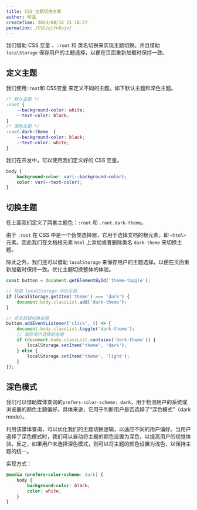 ```yaml
---
title: CSS-主题切换方案
author: 耶温
createTime: 2024/08/16 21:18:57
permalink: /CSS/glfn0vjv/
---
```


我们借助  CSS 变量 、`:root` 和 类名切换来实现主题切换。并且借助 `localStorage` 保存用户的主题选择，以便在页面重新加载时保持一致。


##  定义主题

我们使用`:root`和 CSS变量 来定义不同的主题。如下默认主题和深色主题。

```css
/* 默认主题 */
:root {
    --background-color: white;
    --text-color: black;
}
/* 深色主题 */
:root.dark-theme  {
    --background-color: black;
    --text-color: white;
}
```
我们在开发中，可以使用我们定义好的 CSS 变量。

```css
body {
    background-color: var(--background-color);
    color: var(--text-color);
}   
```


## 切换主题

在上面我们定义了两套主题色：`:root` 和 `.root.dark-theme`。

由于 `:root` 在 CSS 中是一个伪类选择器，它用于选择文档的根元素，即 `<html>` 元素。因此我们在文档根元素 `html` 上添加或者删除类名 `dark-theme` 来切换主题。

除此之外，我们还可以借助 `localStorage` 来保存用户的主题选择，以便在页面重新加载时保持一致。优化主题切换整体的体验。


```js
const button = document.getElementById('theme-toggle');

// 检查 localStorage 中的主题
if (localStorage.getItem('theme') === 'dark') {
    document.body.classList.add('dark-theme');
}

// 点击按钮切换主题
button.addEventListener('click', () => {
    document.body.classList.toggle('dark-theme');
    // 保存用户选择的主题
    if (document.body.classList.contains('dark-theme')) {
        localStorage.setItem('theme', 'dark');
    } else {
        localStorage.setItem('theme', 'light');
    }
});
```





## 


## 深色模式

我们可以借助媒体查询的`prefers-color-scheme: dark`，用于检测用户的系统或浏览器的颜色主题偏好。具体来说，它用于判断用户是否选择了“深色模式”（dark mode）。

利用该媒体查询，可以优化我们的主题切换逻辑，以适应不同的用户偏好。当用户选择了深色模式时，我们可以自动将主题的颜色设置为深色，以提高用户的视觉体验。反之，如果用户未选择深色模式，则可以将主题的颜色设置为浅色，以保持主题的统一。

实现方式：

```css
@media (prefers-color-scheme: dark) {
    body {
        background-color: black;
        color: white;
    }
}
```